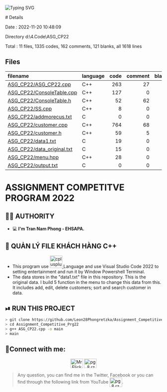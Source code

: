 <p
     <a href="https://www.facebook.com/pg.8.rzk/"><img src="https://readme-typing-svg.herokuapp.com?font=Fira+Code&pause=1000&color=0&width=600&lines=THE+PROJECT+IS+CREATED+BY+TRẦN+NAM+PHONG" alt="Typing SVG" />
     </a>
 </p>
# Details

Date : 2022-11-20 10:48:09

Directory d:\\4.Code\\ASG_CP22

Total : 11 files,  1335 codes, 162 comments, 121 blanks, all 1618 lines

## Files
| filename | language | code | comment | blank | total |
| :--- | :--- | ---: | ---: | ---: | ---: |
| [ASG_CP22/ASG_CP22.cpp](/ASG_CP22/ASG_CP22.cpp) | C++ | 263 | 27 | 5 | 295 |
| [ASG_CP22/ConsoleTable.cpp](/ASG_CP22/ConsoleTable.cpp) | C++ | 127 | 0 | 35 | 162 |
| [ASG_CP22/ConsoleTable.h](/ASG_CP22/ConsoleTable.h) | C++ | 52 | 62 | 59 | 173 |
| [ASG_CP22/SS.cpp](/ASG_CP22/SS.cpp) | C++ | 8 | 0 | 1 | 9 |
| [ASG_CP22/addmorecus.txt](/ASG_CP22/addmorecus.txt) | C | 0 | 0 | 1 | 1 |
| [ASG_CP22/customer.cpp](/ASG_CP22/customer.cpp) | C++ | 764 | 68 | 11 | 843 |
| [ASG_CP22/customer.h](/ASG_CP22/customer.h) | C++ | 59 | 5 | 3 | 67 |
| [ASG_CP22/data1.txt](/ASG_CP22/data1.txt) | C | 19 | 0 | 1 | 20 |
| [ASG_CP22/data_original.txt](/ASG_CP22/data_original.txt) | C | 15 | 0 | 1 | 16 |
| [ASG_CP22/menu.hpp](/ASG_CP22/menu.hpp) | C++ | 28 | 0 | 3 | 31 |
| [ASG_CP22/output.txt](/ASG_CP22/output.txt) | C | 0 | 0 | 1 | 1 |

# **ASSIGNMENT COMPETITVE PROGRAM 2022**

## **🙋‍♂️ AUTHORITY**
- 💻 **I'm Tran Nam Phong - EHSAPA.**

## 🧠 **QUẢN LÝ FILE KHÁCH HÀNG C++**
- This program use <a href="https://www.w3schools.com/cpp/" target="_blank"> <img src="https://user-images.githubusercontent.com/82562559/189319194-55e984e0-f0e5-4d2c-9676-48fc5b2ca815.png" alt="cplusplus" width="40" height="40"/> </a>  Language and use Visual Studio Code 2022 to setting entertainment and run it by Window Powershell Terminal.
- The data stores in the "data1.txt" file in this repository. This is the original data. I build 5 function in the menu to change this data from this. It includes add, edit, delete customers; sort and search customer in data.
## ⏯ **RUN THIS PROJECT**
```bash
> git clone https://github.com/Leon28Phongretzka/Assignment_Competitive_Prg22
> cd Assignment_Competitive_Prg22
> g++ ASG_CP22.cpp -o main
> main
```

## **🤝Connect with me:**
<p align="center">   
  <a href="https://twitter.com/z_bayern_gzkt" target="blank"><img align="center" src="https://raw.githubusercontent.com/rahuldkjain/github-profile-readme-generator/master/src/images/icons/Social/twitter.svg" alt="Mr Flick" height="30" width="40" /></a>    
  <a href="https://www.facebook.com/pg.8.rzk/" target="blank"><img align="center" src="https://raw.githubusercontent.com/rahuldkjain/github-profile-readme-generator/master/src/images/icons/Social/facebook.svg" alt="pg.8.rzk" height="30" width="40" /></a>    


> Any question, you can find me in the Twitter, Facebook or you can find through the following link from YouTube <a href="https://www.youtube.com/watch?v=dQw4w9WgXcQ" target="blank"><img align="center" src="https://raw.githubusercontent.com/rahuldkjain/github-profile-readme-generator/master/src/images/icons/Social/youtube.svg" alt="pg.8.rzk" height="30" width="40" /></a>.

